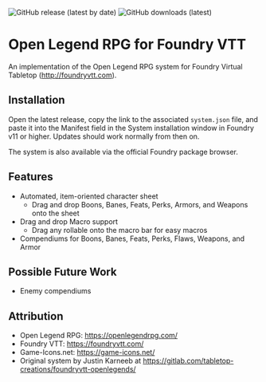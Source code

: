 <p>
  <img alt="GitHub release (latest by date)" src="https://img.shields.io/github/v/release/drewg13/foundryvtt-openlegends">
  <img alt="GitHub downloads (latest)" src="https://img.shields.io/github/downloads/drewg13/foundryvtt-openlegends/latest/system.zip">
</p>

# Open Legend RPG for Foundry VTT

An implementation of the Open Legend RPG system for Foundry Virtual Tabletop (http://foundryvtt.com).

## Installation

Open the latest release, copy the link to the associated `system.json` file, and paste it into the Manifest field in the System installation window in Foundry v11 or higher.  Updates should work normally from then on.

The system is also available via the official Foundry package browser.

## Features

* Automated, item-oriented character sheet
  * Drag and drop Boons, Banes, Feats, Perks, Armors, and Weapons onto the sheet
* Drag and drop Macro support
  * Drag any rollable onto the macro bar for easy macros
* Compendiums for Boons, Banes, Feats, Perks, Flaws, Weapons, and Armor

## Possible Future Work

* Enemy compendiums

## Attribution

* Open Legend RPG: https://openlegendrpg.com/
* Foundry VTT: https://foundryvtt.com/
* Game-Icons.net: https://game-icons.net/
* Original system by Justin Karneeb at https://gitlab.com/tabletop-creations/foundryvtt-openlegends/

